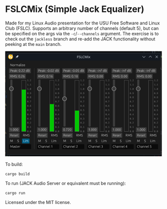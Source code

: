 # FSLCMix (Simple Jack Equalizer)

Made for my Linux Audio presentation for the USU Free Software and Linux Club (FSLC). Supports an arbitrary number of channels (default 5), but can be specified on the args via the `-c`/`--channels` argument. The exercise is to check out the `jackless` branch and re-add the JACK functionality without peeking at the `main` branch.

![Screenshot](./screenshots/screenshot.png)

To build:

```
cargo build
```

To run (JACK Audio Server or equivalent must be running):
```
cargo run
```

Licensed under the MIT license.
